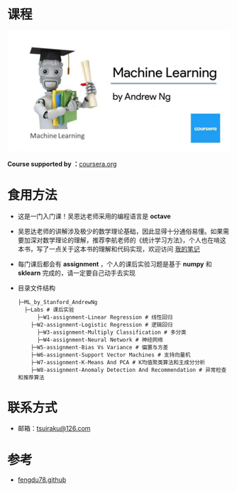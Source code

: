 # 课程

<img src="Images/img1.jpeg" alt="img1" style="zoom:50%;" />

**Course supported by ：**[coursera.org](https://www.coursera.org/learn/machine-learning/home/welcome)

# 食用方法

- 这是一门入门课！吴恩达老师采用的编程语言是 **octave**

- 吴恩达老师的讲解涉及极少的数学理论基础，因此显得十分通俗易懂。如果需要加深对数学理论的理解，推荐李航老师的《统计学习方法》，个人也在啃这本书，写了一点关于这本书的理解和代码实现，欢迎访问 [我的笔记](https://github.com/tsuirak/Statistical-Learning-Methods-lihang)

- 每门课后都会有 **assignment** ，个人的课后实验习题是基于 **numpy** 和 **sklearn** 完成的，请一定要自己动手去实现

- 目录文件结构

  ```
  ├─ML_by_Stanford_AndrewNg
  	├─Labs # 课后实验
  		├─W1-assignment-Linear Regression # 线性回归
      ├─W2-assignment-Logistic Regression # 逻辑回归
  		├─W3-assignment-Multiply Classification # 多分类
  		├─W4-assignment-Neural Network # 神经网络
      ├─W5-assignment-Bias Vs Variance # 偏置与方差
      ├─W6-assignment-Support Vector Machines # 支持向量机
      ├─W7-assignment-K-Means And PCA # K均值聚类算法和主成分分析
      ├─W8-assignment-Anomaly Detection And Recommendation # 异常检查和推荐算法
  ```

  

# 联系方式

- 邮箱：tsuiraku@126.com



# 参考

- [fengdu78.github](https://github.com/fengdu78/Coursera-ML-AndrewNg-Notes)

